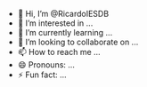 - 👋 Hi, I’m @RicardoIESDB
- 👀 I’m interested in ...
- 🌱 I’m currently learning ...
- 💞️ I’m looking to collaborate on ...
- 📫 How to reach me ...
- 😄 Pronouns: ...
- ⚡ Fun fact: ...

<!---
RicardoIESDB/RicardoIESDB is a ✨ special ✨ repository because its `README.md` (this file) appears on your GitHub profile.
You can click the Preview link to take a look at your changes.
--->
